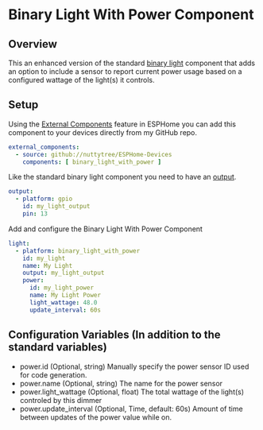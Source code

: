 # Binary Light With Power Component
## Overview
This an enhanced version of the standard [binary light](https://esphome.io/components/light/binary.html) component that adds an option to include a sensor to report current power usage based on a configured wattage of the light(s) it controls.


## Setup
Using the [External Components](https://esphome.io/components/external_components.html) feature in ESPHome you can add this component to your devices directly from my GitHub repo.
```yaml
external_components:
  - source: github://nuttytree/ESPHome-Devices
    components: [ binary_light_with_power ]
```

Like the standard binary light component you need to have an [output](https://esphome.io/components/output.html).
```yaml
output:
  - platform: gpio
    id: my_light_output
    pin: 13
```

Add and configure the Binary Light With Power Component
```yaml
light:
  - platform: binary_light_with_power
    id: my_light
    name: My Light
    output: my_light_output
    power:
      id: my_light_power
      name: My Light Power
      light_wattage: 48.0
      update_interval: 60s
```

## Configuration Variables (In addition to the standard variables)
* power.id (Optional, string) Manually specify the power sensor ID used for code generation.
* power.name (Optional, string) The name for the power sensor
* power.light_wattage (Optional, float) The total wattage of the light(s) controled by this dimmer
* power.update_interval (Optional, Time, default: 60s) Amount of time between updates of the power value while on.
